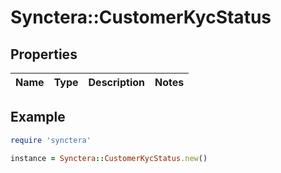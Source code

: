 # Synctera::CustomerKycStatus

## Properties

| Name | Type | Description | Notes |
| ---- | ---- | ----------- | ----- |

## Example

```ruby
require 'synctera'

instance = Synctera::CustomerKycStatus.new()
```

